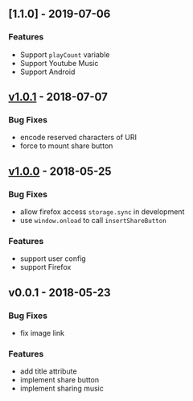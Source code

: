 <a name="1.1.0"></a>
## [1.1.0] - 2019-07-06

### Features
- Support `playCount` variable
- Support Youtube Music
- Support Android


<a name="v1.0.1"></a>
## [v1.0.1] - 2018-07-07
### Bug Fixes
- encode reserved characters of URI
- force to mount share button


<a name="v1.0.0"></a>
## [v1.0.0] - 2018-05-25
### Bug Fixes
- allow firefox access `storage.sync` in development
- use `window.onload` to call `insertShareButton`

### Features
- support user config
- support Firefox


<a name="v0.0.1"></a>
## v0.0.1 - 2018-05-23
### Bug Fixes
- fix image link

### Features
- add title attribute
- implement share button
- implement sharing music


[v1.1.0]: https://github.com/mizdra/now-playing-for-google-play-music/compare/v1.0.1...v1.1.0
[v1.0.1]: https://github.com/mizdra/now-playing-for-google-play-music/compare/v1.0.0...v1.0.1
[v1.0.0]: https://github.com/mizdra/now-playing-for-google-play-music/compare/v0.0.1...v1.0.0
